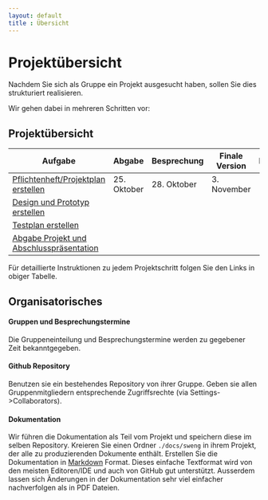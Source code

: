 ```yaml
---
layout: default
title : Übersicht
---
```


# Projektübersicht

Nachdem Sie sich als Gruppe ein Projekt ausgesucht haben, sollen Sie dies strukturiert realisieren. 

Wir gehen dabei in mehreren Schritten vor:


## Projektübersicht

| Aufgabe |  Abgabe | Besprechung | Finale Version | Bemerkung |
|---------|--------|---------------------|---------|-----------|
| [Pflichtenheft/Projektplan erstellen](week6/exercises) | 25. Oktober | 28. Oktober  | 3. November | |
| [Design und Prototyp erstellen](underconstruction) || || | 
| [Testplan erstellen](underconstruction) |  | | | | 
| [Abgabe Projekt und Abschlusspräsentation](underconstruction) |  | ||  

Für detaillierte Instruktionen zu jedem Projektschritt folgen Sie den Links in obiger Tabelle. 

## Organisatorisches 

#### Gruppen und Besprechungstermine
Die Gruppeneinteilung und Besprechungstermine werden zu gegebener Zeit bekanntgegeben.

#### Github Repository
Benutzen sie ein bestehendes Repository von ihrer Gruppe. Geben sie allen Gruppenmitgliedern entsprechende Zugriffsrechte (via Settings->Collaborators).

<!--Kreieren sie ausgehend vom master branch einen branch `develop`. Für jede Abgabe (und jedes Feature) kreieren sie ausgehend vom branch `develop` einen neuen Featurebranch. Der Pull Request hat jeweils den `develop` branch als Ziel. Damit haben sie am Ende alle projektrelevanten Änderungen im `develop` branch. -->

#### Dokumentation
Wir führen die Dokumentation als Teil vom Projekt und speichern diese im selben Repository. 
Kreieren Sie einen Ordner `./docs/sweng` in ihrem Projekt, der alle zu produzierenden Dokumente enthält. Erstellen Sie die Dokumentation in [Markdown](https://help.github.com/categories/writing-on-github/) Format. Dieses einfache Textformat wird von den meisten Editoren/IDE und auch von GitHub gut unterstützt. Ausserdem lassen sich Änderungen in der Dokumentation sehr viel einfacher nachverfolgen als in PDF Dateien.




